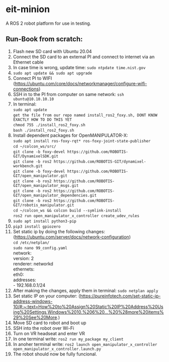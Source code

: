 # eit-minion
A ROS 2 robot platform for use in testing.
## Run-Book from scratch:
1. Flash new SD card with Ubuntu 20.04
2. Connect the SD card to an external PI and connect to internet via an Ethernet cable
3. In case time is wrong, update time: `sudo ntpdate time.nist.gov`
4. `sudo apt update && sudo apt upgrade`
5. Connect PI to WIFI (https://ubuntu.com/core/docs/networkmanager/configure-wifi-connections)
6. SSH in to the PI from computer on same network: `ssh ubuntu@10.10.10.10`
7. In terminal:  
`sudo apt update`  
`get the file from our repo named install_ros2_foxy.sh, DONT KNOW EXACTLY HOW TO DO THIS YET`  
`chmod 755 ./install_ros2_foxy.sh`  
`bash ./install_ros2_foxy.sh`  
8. Install dependent packages for OpenMANIPULATOR-X:  
`sudo apt install ros-foxy-rqt* ros-foxy-joint-state-publisher`  
`cd ~/colcon_ws/src/`  
`git clone -b foxy-devel https://github.com/ROBOTIS-GIT/DynamixelSDK.git`  
`git clone -b ros2 https://github.com/ROBOTIS-GIT/dynamixel-workbench.git`  
`git clone -b foxy-devel https://github.com/ROBOTIS-GIT/open_manipulator.git`  
`git clone -b ros2 https://github.com/ROBOTIS-GIT/open_manipulator_msgs.git`  
`git clone -b ros2 https://github.com/ROBOTIS-GIT/open_manipulator_dependencies.git`  
`git clone -b ros2 https://github.com/ROBOTIS-GIT/robotis_manipulator.git`  
`cd ~/colcon_ws && colcon build --symlink-install`   
`ros2 run open_manipulator_x_controller create_udev_rules`
9. `sudo apt install python3-pip`
10. `pip3 install gpiozero`
11. Set static ip by doing the following changes: (https://ubuntu.com/server/docs/network-configuration)  
`cd /etc/netplan/`  
`sudo nano 99_config.yaml`  
network:  
    version: 2  
    renderer: networkd  
    ethernets:  
        eth0:  
            addresses:  
                - 192.168.0.1/24  
12. After making the changes, apply them in terminal: `sudo netplan apply`
13. Set static IP on your computer: (https://pureinfotech.com/set-static-ip-address-windows-10/#:~:text=How%20to%20Assign%20Static%20IP%20Address%20Using%20Settings,Windows%2010.%206%20...%20%28more%20items%29%20See%20More.)
14. Move SD card to robot and boot up
15. SSH into the robot over Wi-Fi
16. Turn on VR headseat and enter VR
17. In one terminal write: `ros2 run my_package my_client`
18. In anoher terminal write: `ros2 launch open_manipulator_x_controller open_manipulator_x_controller.launch.py`
19. The robot should now be fully funcional. 